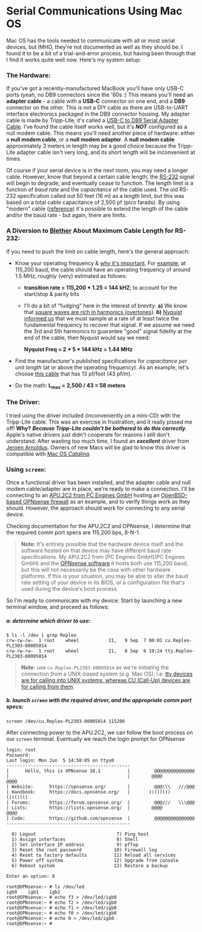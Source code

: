 # Serial Communications Using Mac OS

Mac OS has the tools needed to communicate with all or most serial devices, but IMHO, they're not documented as well as they should be. I found it to be a bit of a trial-and-error process, but having been through that I find it works quite well now. Here's my system setup: 

### The Hardware:

If you've got a recently-manufactured MacBook you'll have only USB-C ports (yeah, no DB9 connectors since the '60s :)   This means you'll need an **adapter cable** - a cable with a **USB-C** connector on one end, and a **DB9** connector on the other. This is not a DIY cable as there are USB-to-UART interface electronics packaged in the DB9 connector housing. My adapter cable is made by Tripp-Lite; it's called a [USB-C to DB9 Serial Adapter Cable](https://www.tripplite.com/usb-c-to-db9-serial-adapter-cable-male-male-5-ft~U209005C). I've found the cable itself works well, but it's ***NOT*** configured as a null modem cable. This means you'll need another piece of hardware: either a **null modem cable**, or a **null modem adapter**. A **null modem cable** approximately 3 meters in length may be a good choice because the Tripp-Lite adapter cable isn't very long, and its short length will be inconvenient at times. 

Of course if your serial device is in the next room, you may need a longer cable. However, know that beyond a certain cable length, the [RS-232](https://www.lammertbies.nl/comm/info/rs-232-specs) signal will begin to degrade, and eventually cease to function. The length limit is a function of *baud rate* and the *capacitance* of the cable used. The old RS-232 specification called out 50 feet (16 m) as a length limit, but this was based on a total cable capacitance of 2,500 pf (pico farads). By using "modern" cable ([reference](https://www.quabbin.com/tech-briefs/why-cable-capacitance-important-electronic-applications)) it's possible to extend the length of the cable and/or the baud rate - but again, there are limits. 

### A Diversion to [Blether](https://www.thefreedictionary.com/blether) About Maximum Cable Length for RS-232:

If you need to push the limit on cable length, here's the general approach: 

- Know your operating frequency & [why it's important](https://www.eetimes.com/getting-the-most-out-of-your-twisted-pair-cable/#). For <u>example</u>, at 115,200 baud, the cable should have an operating frequency of around 1.5 MHz, roughly (very) estimated as follows: 

   - **transition rate = 115,200 * 1.25 = 144 kHZ**; to account for the start/stop & parity bits 

   - I'll do a bit of "fudging" here in the interest of brevity: **a)** We know that [square waves are rich in harmonics (overtones)](http://www.informit.com/articles/article.aspx?p=1374896&seqNum=7). **b)** [Nyquist informed us](http://microscopy.berkeley.edu/courses/dib/sections/02Images/sampling.html) that we must sample at a rate of at least twice the fundamental frequency to recover that signal. If we assume we need the 3rd and 5th harmonics to guarantee "good" signal fidelity at the end of the cable, then Nyquist would say we need: 

      **Nyquist Freq = 2 * 5 * 144 kHz = 1.44 MHz**  

- Find the manufacturer's published specifications for *capacitance per unit length* (at or above the operating frequency). As an example, let's choose [this cable](https://www.quabbin.com/products/general-purpose-wire-cable/multipair/rs-232/8508) that has 13 pf/foot (43 pf/m). 

- Do the math: **L<sub>max</sub> = 2,500 / 43 = 58 meters**  

### The Driver:

I tried using the driver included (inconveniently on a mini-CD) with the Tripp-Lite cable. This was an exercise in frustration, and it really pissed me off! **Why?** ***Because Tripp-Lite couldn't be bothered to do this correctly***. Apple's native drivers just didn't cooperate for reasons I still don't understand. After wasting too much time, I found an ***excellent*** driver from [Jeroen Arnoldus](https://www.mac-usb-serial.com/). Owners of new Macs will be glad to know this driver is compatible with [Mac OS *Catalina*](https://en.wikipedia.org/wiki/MacOS_Catalina). 

### Using `screen`:

Once a functional driver has been installed, and the adapter cable and null modem cable/adapter are in place, we're ready to make a connection. I'll be connecting to an [APU.2C2 from PC Engines GmbH](https://www.pcengines.ch/apu2.htm) hosting an [OpenBSD-based OPNsense firewall](https://opnsense.org/) as an example, and to verify things work as they should. However, the approach should work for connecting to any serial device. 

Checking documentation for the APU.2C2 and OPNsense, I determine that the required comm port specs are 115,200 bps, 8-N-1. 

> **Note:** It's entirely possible that the hardware device itself and the software hosted on that device may have different baud rate specifications. My APU.2C2 from [PC Engines GmbH](PC Engines GmbH) and the [OPNsense software](https://opnsense.org/) it hosts both use 115,200 baud, but this will not necessarily be the case with other hardware platforms. If this is your situation, you may be able to alter the baud rate setting of your device in its BIOS, or a configuration file that's used during the device's boot process. 

So I'm ready to communicate with my device: Start by launching a new terminal window, and proceed as follows: 

##### a. determine which driver to use:

```
$ ls -l /dev | grep Repleo
crw-rw-rw-  1 root    wheel           21,   9 Sep  7 00:01 cu.Repleo-PL2303-00005014
crw-rw-rw-  1 root    wheel           21,   8 Sep  6 19:24 tty.Repleo-PL2303-00005014
```

>  **Note:** use `cu.Repleo-PL2303-00005014` as we're initiating the connection *from* a UNIX-based system (e.g. Mac OS); i.e. [tty devices are for calling into UNIX systems, whereas CU (Call-Up) devices are for calling from them](https://pbxbook.com/other/mac-tty.html).

##### b. launch `screen` with the required driver, and the appropriate comm port specs:

```
screen /dev/cu.Repleo-PL2303-00005014 115200
```

After connecting power to the APU.2C2, we can follow the boot process on our `screen` terminal. Eventually we reach the login prompt for OPNsense



```
login: root
Password:
Last login: Mon Jun  5 14:58:05 on ttyu0
----------------------------------------------
|      Hello, this is OPNsense 18.1          |         @@@@@@@@@@@@@@@
|                                            |        @@@@         @@@@
| Website:      https://opnsense.org/        |         @@@\\\   ///@@@
| Handbook:     https://docs.opnsense.org/   |       ))))))))   ((((((((
| Forums:       https://forum.opnsense.org/  |         @@@///   \\\@@@
| Lists:        https://lists.opnsense.org/  |        @@@@         @@@@
| Code:         https://github.com/opnsense  |         @@@@@@@@@@@@@@@
----------------------------------------------

  0) Logout                              7) Ping host
  1) Assign interfaces                   8) Shell
  2) Set interface IP address            9) pfTop
  3) Reset the root password            10) Firewall log
  4) Reset to factory defaults          11) Reload all services
  5) Power off system                   12) Upgrade from console
  6) Reboot system                      13) Restore a backup

Enter an option: 8

root@OPNsense:~ # ls /dev/led
igb0    igb1    igb2
root@OPNsense:~ # echo f3 > /dev/led/igb0
root@OPNsense:~ # echo f2 > /dev/led/igb0
root@OPNsense:~ # echo f1 > /dev/led/igb0
root@OPNsense:~ # echo f0 > /dev/led/igb0
root@OPNsense:~ # echo 0 > /dev/led/igb0
root@OPNsense:~ # 
```

